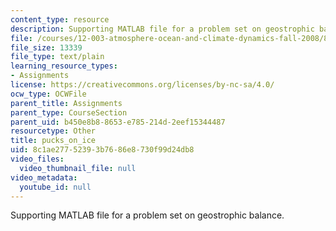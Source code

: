 ```yaml
---
content_type: resource
description: Supporting MATLAB file for a problem set on geostrophic balance.
file: /courses/12-003-atmosphere-ocean-and-climate-dynamics-fall-2008/8c1ae27752393b7686e8730f99d24db8_pucks_on_ice.m
file_size: 13339
file_type: text/plain
learning_resource_types:
- Assignments
license: https://creativecommons.org/licenses/by-nc-sa/4.0/
ocw_type: OCWFile
parent_title: Assignments
parent_type: CourseSection
parent_uid: b450e8b8-8653-e785-214d-2eef15344487
resourcetype: Other
title: pucks_on_ice
uid: 8c1ae277-5239-3b76-86e8-730f99d24db8
video_files:
  video_thumbnail_file: null
video_metadata:
  youtube_id: null
---
```

Supporting MATLAB file for a problem set on geostrophic balance.